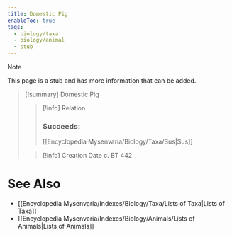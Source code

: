 ```yaml
---
title: Domestic Pig
enableToc: true
tags:
  - biology/taxa
  - biology/animal
  - stub
---
```


> [!note]
> This page is a stub and has more information that can be added.

> [!summary] Domestic Pig
> > [!info] Relation
> > ### Succeeds:
> > [[Encyclopedia Mysenvaria/Biology/Taxa/Sus|Sus]]
>
> > [!info] Creation Date
> > c. BT 442



# See Also
- [[Encyclopedia Mysenvaria/Indexes/Biology/Taxa/Lists of Taxa|Lists of Taxa]]
- [[Encyclopedia Mysenvaria/Indexes/Biology/Animals/Lists of Animals|Lists of Animals]]
